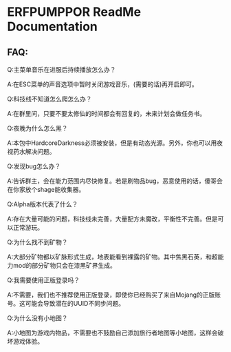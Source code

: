 # ERFPUMPPOR ReadMe Documentation

## FAQ:

Q:主菜单音乐在进服后持续播放怎么办？

A:在ESC菜单的声音选项中暂时关闭游戏音乐，(需要的话)再开启即可。

Q:科技线不知道怎么爬怎么办？

A:在群里问，只要不要太修仙的时间都会有回复的，未来计划会做任务书。

Q:夜晚为什么怎么黑？

A:本包中HardcoreDarkness必须被安装，但是有动态光源。另外，你也可以用夜视药水解决问题。

Q:发现bug怎么办？

A:告诉群主，会在能力范围内尽快修复。若是刷物品bug，恶意使用的话，傻哥会在你家放个shage能收集器。

Q:Alpha版本代表了什么？

A:存在大量可能的问题，科技线未完善，大量配方未魔改，平衡性不完善。但是可以正常游玩。

Q:为什么找不到矿物？

A:大部分矿物都以矿脉形式生成，地表能看到裸露的矿物。其中焦黑石英，和超能力mod的部分矿物只会在漆黑矿界生成。

Q:我需要使用正版登录吗？

A:不需要，我们也不推荐使用正版登录，即使你已经购买了来自Mojang的正版账号。这可能会导致潜在的UUID不同步问题。

Q:为什么没有小地图？

A:小地图为游戏内物品，不需要也不鼓励自己添加旅行者地图等小地图，这样会破坏游戏体验。
